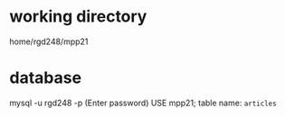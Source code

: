 # working directory
home/rgd248/mpp21

# database
mysql -u rgd248 -p
(Enter password)
USE mpp21;
table name: `articles`